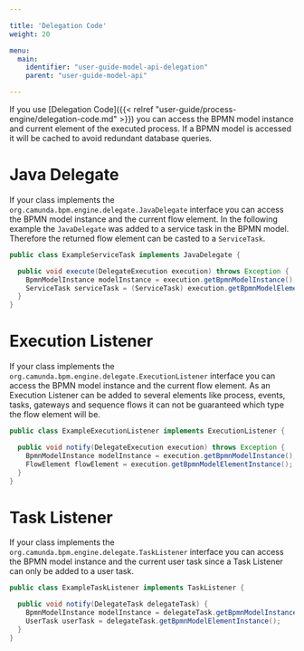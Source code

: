 ```yaml
---

title: 'Delegation Code'
weight: 20

menu:
  main:
    identifier: "user-guide-model-api-delegation"
    parent: "user-guide-model-api"

---
```



If you use [Delegation Code]({{< relref "user-guide/process-engine/delegation-code.md" >}}) you can access the BPMN model instance and current element of the executed process. If a BPMN model is accessed it will be cached to avoid redundant database queries.


# Java Delegate

If your class implements the `org.camunda.bpm.engine.delegate.JavaDelegate` interface you can access the BPMN model instance
and the current flow element. In the following example the `JavaDelegate` was added to a service task in the BPMN model.
Therefore the returned flow element can be casted to a `ServiceTask`.

```java
public class ExampleServiceTask implements JavaDelegate {

  public void execute(DelegateExecution execution) throws Exception {
    BpmnModelInstance modelInstance = execution.getBpmnModelInstance();
    ServiceTask serviceTask = (ServiceTask) execution.getBpmnModelElementInstance();
  }
}
```


# Execution Listener

If your class implements the `org.camunda.bpm.engine.delegate.ExecutionListener` interface you can access the BPMN model instance
and the current flow element. As an Execution Listener can be added to several elements like process, events, tasks, gateways
and sequence flows it can not be guaranteed which type the flow element will be.

```java
public class ExampleExecutionListener implements ExecutionListener {

  public void notify(DelegateExecution execution) throws Exception {
    BpmnModelInstance modelInstance = execution.getBpmnModelInstance();
    FlowElement flowElement = execution.getBpmnModelElementInstance();
  }
}
```


# Task Listener

If your class implements the `org.camunda.bpm.engine.delegate.TaskListener` interface you can access the BPMN model instance
and the current user task since a Task Listener can only be added to a user task.

```java
public class ExampleTaskListener implements TaskListener {

  public void notify(DelegateTask delegateTask) {
    BpmnModelInstance modelInstance = delegateTask.getBpmnModelInstance();
    UserTask userTask = delegateTask.getBpmnModelElementInstance();
  }
}
```
